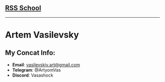 ## [RSS School](https://rs.school/ "Сайт")
___
# Artem Vasilevsky
## My Concat Info:
- **Email**: vasilevskiy.art@gmail.com
- **Telegram**: @ArtyomVas
- **Discord**: Vasashock

